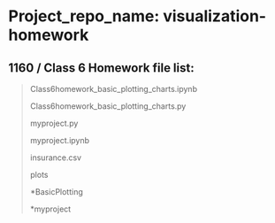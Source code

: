 # Project_repo_name: visualization-homework

## 1160 / Class 6 Homework file list: 

> Class6homework_basic_plotting_charts.ipynb
>
> Class6homework_basic_plotting_charts.py
>
> myproject.py
>
> myproject.ipynb
>
> insurance.csv
>
> plots
>
>  *BasicPlotting
>
>  *myproject 